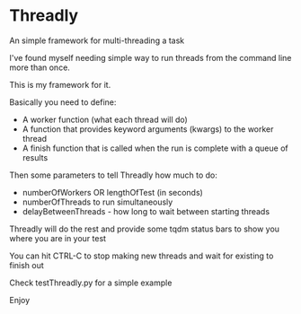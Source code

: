 # Threadly
 An simple framework for multi-threading a task

 I've found myself needing simple way to run threads from the command line more than once.

 This is my framework for it.

 Basically you need to define:
 - A worker function (what each thread will do)
 - A function that provides keyword arguments (kwargs) to the worker thread
 - A finish function that is called when the run is complete with a queue of results

 Then some parameters to tell Threadly how much to do:
 - numberOfWorkers OR lengthOfTest (in seconds)
 - numberOfThreads to run simultaneously
 - delayBetweenThreads - how long to wait between starting threads

 Threadly will do the rest and provide some tqdm status bars to show you where you are in your test

 You can hit CTRL-C to stop making new threads and wait for existing to finish out

 Check testThreadly.py for a simple example

 Enjoy
